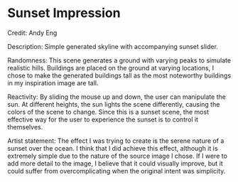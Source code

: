 # Sunset Impression

Credit: Andy Eng

Description: Simple generated skyline with accompanying sunset slider.

Randomness: This scene generates a ground with varying peaks to simulate realistic hills. Buildings are placed on the ground at varying locations, I chose to make the generated buildings tall as the most noteworthy buildings in my inspiration image are tall. 

Reactivity: By sliding the mouse up and down, the user can manipulate the sun. At different heights, the sun lights the scene differently, causing the colors of the scene to change. Since this is a sunset scene, the most effective way for the user to experience the sunset is to control it themselves. 

Artist statement: The effect I was trying to create is the serene nature of a sunset over the ocean. I think that I did achieve this effect, although it is extremely simple due to the nature of the source image I chose. If I were to add more detail to the image, I believe that it could visually improve, but it could suffer from overcomplicating when the original intent was simplicity.

